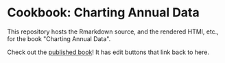 # Cookbook: Charting Annual Data

This repository hosts the Rmarkdown source, and the rendered HTMl, etc., for the book "Charting Annual Data".

Check out the [published book](https://baaqmd.github.io/charting-annual-data)! It has edit buttons that link back to here. 
